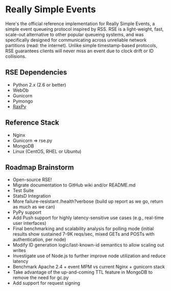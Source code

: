 # Really Simple Events

Here's the official reference implementation for Really Simple Events, a simple event queueing protocol inspired by RSS. RSE is a light-weight, fast, scale-out alternative to other popular queueing systems, and was specifically designed for communicating across unreliable network partitions (read: the internet). Unlike simple timestamp-based protocols, RSE guarantees clients will never miss an event due to clock drift or ID collisions. 

## RSE Dependencies

* Python 2.x (2.6 or better)
* WebOb
* Gunicorn
* Pymongo
* [RaxPy](https://github.rackspace.com/atl/rax-py)

## Reference Stack

* Nginx
* Gunicorn => rse.py
* MongoDB
* Linux (CentOS, RHEL or Ubuntu)

## Roadmap Brainstorm

* Open-source RSE!
* Migrate documentation to GitHub wiki and/or README.md
* Test Suite
* StatsD Integration
* More failure-resistant /health?verbose (build up report as we go, return as much as we can)
* PyPy support
* Add Push support for highly latency-sensitive use cases (e.g., real-time user interfaces)
* Final benchmarking and scalability analysis for polling mode (initial results show sustained 7-9K reqs/sec, mixed GETs and POSTs with authentication, per node)
* Modify ID generation logic/last-known-id semantics to allow scaling out writes
* Investigate use of Node.js to further improve node utilization and reduce latency
* Benchmark Apache 2.4 + event MPM vs current Nginx + gunicorn stack
* Take advantage of the up-and-coming TTL feature in MongoDB to remove the need for gc.py
* Add support for request signing